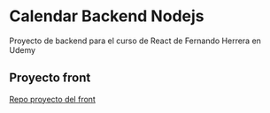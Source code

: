 # Calendar Backend Nodejs
Proyecto de backend para el curso de React de Fernando Herrera en Udemy 

## Proyecto front

  [Repo proyecto del front](https://github.com/kerkox/calendar-app-react)
